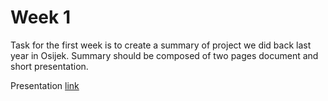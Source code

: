 # Week 1

Task for the first week is to create a summary of project we did back last year in Osijek. Summary should be composed of two pages document and short presentation.

Presentation [link](https://docs.google.com/presentation/d/1ROBoy6jdqMksE4OrcNvsfSBrhHXPVqF0er74exs2mRs/edit?usp=sharing)